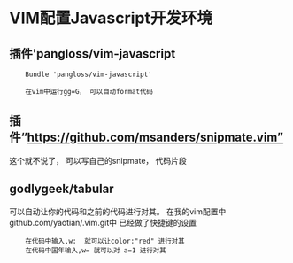 # VIM配置Javascript开发环境

## 插件'pangloss/vim-javascript

        Bundle 'pangloss/vim-javascript'
        
        在vim中运行gg=G， 可以自动format代码
        

## 插件“https://github.com/msanders/snipmate.vim” 

这个就不说了， 可以写自己的snipmate， 代码片段

## godlygeek/tabular

可以自动让你的代码和之前的代码进行对其。 在我的vim配置中github.com/yaotian/.vim.git中 已经做了快捷键的设置

        在代码中输入,w:  就可以让color:"red" 进行对其
        在代码中国年输入,w= 就可以对 a=1 进行对其



